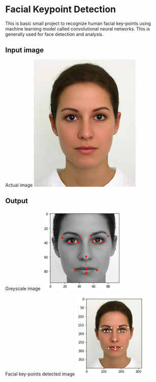 # Facial Keypoint Detection

This is basic small project to recognize human facial key-points using machine learning model called convolutional neural networks. This is generally used for face detection and analysis.


## Input image  
Actual image
![](test_image.jpg)

## Output 

Greyscale image
![](download1.png)

Facial key-points detected image
![](download2.png)


